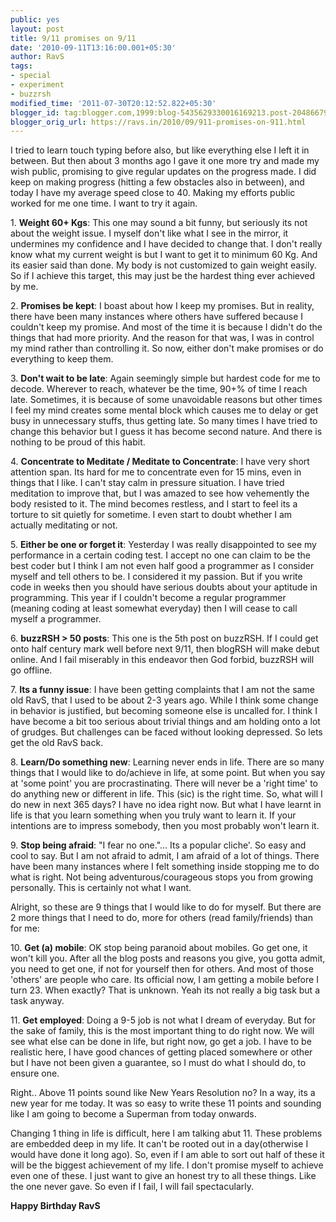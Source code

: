 ```yaml
---
public: yes
layout: post
title: 9/11 promises on 9/11
date: '2010-09-11T13:16:00.001+05:30'
author: RavS
tags:
- special
- experiment
- buzzrsh
modified_time: '2011-07-30T20:12:52.822+05:30'
blogger_id: tag:blogger.com,1999:blog-5435629330016169213.post-2048667975100654756
blogger_orig_url: https://ravs.in/2010/09/911-promises-on-911.html
---
```


I tried to learn touch typing before also, but like everything else I left it in between. But then about 3 months ago I gave it one more try and made my wish public, promising to give regular updates on the progress made. I did keep on making progress (hitting a few obstacles also in between), and today I have my average speed close to 40. Making my efforts public worked for me one time. I want to try it again.

1. **Weight 60+ Kgs**: This one may sound a bit funny, but seriously its not about the weight issue. I myself don't like what I see in the mirror, it undermines my confidence and I have decided to change that. I don't really know what my current weight is but I want to get it to minimum 60 Kg. And its easier said than done. My body is not customized to gain weight easily. So if I achieve this target, this may just be the hardest thing ever achieved by me.

2. **Promises be kept**: I boast about how I keep my promises. But in reality, there have been many instances where others have suffered because I couldn't keep my promise. And most of the time it is because I didn't do the things that had more priority. And the reason for that was, I was in control my mind rather than controlling it. So now, either don't make promises or do everything to keep them.

3. **Don't wait to be late**: Again seemingly simple but hardest code for me to decode. Wherever to reach, whatever be the time, 90+% of time I reach late. Sometimes, it is because of some unavoidable reasons but other times I feel my mind creates some mental block which causes me to delay or get busy in unnecessary stuffs, thus getting late. So many times I have tried to change this behavior but I guess it has become second nature. And there is nothing to be proud of this habit.

4. **Concentrate to Meditate / Meditate to Concentrate**: I have very short attention span. Its hard for me to concentrate even for 15 mins, even in things that I like. I can't stay calm in pressure situation. I have tried meditation to improve that, but I was amazed to see how vehemently the body resisted to it. The mind becomes restless, and I start to feel its a torture to sit quietly for sometime. I even start to doubt whether I am actually meditating or not.

5. **Either be one or forget it**: Yesterday I was really disappointed to see my performance in a certain coding test. I accept no one can claim to be the best coder but I think I am not even half good a programmer as I consider myself and tell others to be. I considered it my passion. But if you write code in weeks then you should have serious doubts about your aptitude in programming. This year if I couldn't become a regular programmer (meaning coding at least somewhat everyday) then I will cease to call myself a programmer.

6. **buzzRSH > 50 posts**: This one is the 5th post on buzzRSH. If I could get onto half century mark well before next 9/11, then blogRSH will make debut online. And I fail miserably in this endeavor then God forbid, buzzRSH will go offline.

7. **Its a funny issue**: I have been getting complaints that I am not the same old RavS, that I used to be about 2-3 years ago. While I think some change in behavior is justified, but becoming someone else is uncalled for. I think I have become a bit too serious about trivial things and am holding onto a lot of grudges. But challenges can be faced without looking depressed. So lets get the old RavS back.

8. **Learn/Do something new**: Learning never ends in life. There are so many things that I would like to do/achieve in life, at some point. But when you say at 'some point' you are procrastinating. There will never be a 'right time' to do anything new or different in life. This (sic) is the right time. So, what will I do new in next 365 days? I have no idea right now. But what I have learnt in life is that you learn something when you truly want to learn it. If your intentions are to impress somebody, then you most probably won't learn it.

9. **Stop being afraid**: "I fear no one."... Its a popular cliche'. So easy and cool to say. But I am not afraid to admit, I am afraid of a lot of things. There have been many instances where I felt something inside stopping me to do what is right. Not being adventurous/courageous stops you from growing personally. This is certainly not what I want.

Alright, so these are 9 things that I would like to do for myself. But there are 2 more things that I need to do, more for others (read family/friends) than for me:

10. **Get (a) mobile**: OK stop being paranoid about mobiles. Go get one, it won't kill you. After all the blog posts and reasons you give, you gotta admit, you need to get one, if not for yourself then for others. And most of those 'others' are people who care. Its official now, I am getting a mobile before I turn 23. When exactly? That is unknown. Yeah its not really a big task but a task anyway.

11. **Get employed**: Doing a 9-5 job is not what I dream of everyday. But for the sake of family, this is the most important thing to do right now. We will see what else can be done in life, but right now, go get a job. I have to be realistic here, I have good chances of getting placed somewhere or other but I have not been given a guarantee, so I must do what I should do, to ensure one.

Right.. Above 11 points sound like New Years Resolution no? In a way, its a new year for me today. It was so easy to write these 11 points and sounding like I am going to become a Superman from today onwards.

Changing 1 thing in life is difficult, here I am talking abut 11. These problems are embedded deep in my life. It can't be rooted out in a day(otherwise I would have done it long ago). So, even if I am able to sort out half of these it will be the biggest achievement of my life. I don't promise myself to achieve even one of these. I just want to give an honest try to all these things. Like the one never gave. So even if I fail, I will fail spectacularly.

**Happy Birthday RavS**
